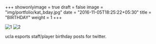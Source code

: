 +++
showonlyimage = true
draft = false
image = "img/portfolio/kat_bday.jpg"
date = "2016-11-05T18:25:22+05:30"
title = "BIRTHDAY"
weight = 1
+++

![1]
![2]

ucla esports staff/player birthday posts for twitter.

[1]: /img/portfolio/kat_bday.jpg
[2]: /img/portfolio/jacky_bday.jpg